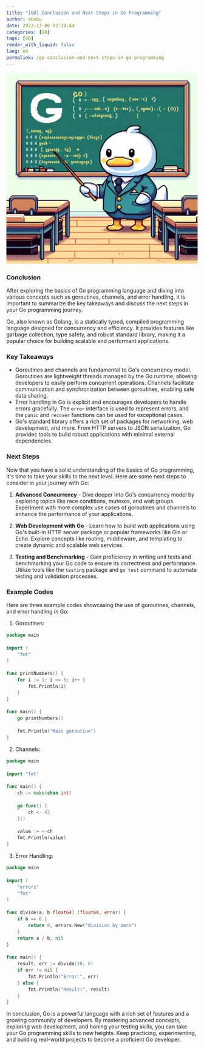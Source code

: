 ```yaml
---
title: "[GO] Conclusion and Next Steps in Go Programming"
author: 46ebu
date: 2023-12-06 02:19:44 
categories: [GO]
tags: [GO]
render_with_liquid: false
lang: en
permalink: /go-conclusion-and-next-steps-in-go-programming
---
```


![Intro](/assets/img/post/go.png)
### Conclusion
After exploring the basics of Go programming language and diving into various concepts such as goroutines, channels, and error handling, it is important to summarize the key takeaways and discuss the next steps in your Go programming journey.

Go, also known as Golang, is a statically typed, compiled programming language designed for concurrency and efficiency. It provides features like garbage collection, type safety, and robust standard library, making it a popular choice for building scalable and performant applications.

### Key Takeaways
- Goroutines and channels are fundamental to Go's concurrency model. Goroutines are lightweight threads managed by the Go runtime, allowing developers to easily perform concurrent operations. Channels facilitate communication and synchronization between goroutines, enabling safe data sharing.
- Error handling in Go is explicit and encourages developers to handle errors gracefully. The `error` interface is used to represent errors, and the `panic` and `recover` functions can be used for exceptional cases.
- Go's standard library offers a rich set of packages for networking, web development, and more. From HTTP servers to JSON serialization, Go provides tools to build robust applications with minimal external dependencies.
  
### Next Steps
Now that you have a solid understanding of the basics of Go programming, it's time to take your skills to the next level. Here are some next steps to consider in your journey with Go:

1. **Advanced Concurrency** - Dive deeper into Go's concurrency model by exploring topics like race conditions, mutexes, and wait groups. Experiment with more complex use cases of goroutines and channels to enhance the performance of your applications.

2. **Web Development with Go** - Learn how to build web applications using Go's built-in HTTP server package or popular frameworks like Gin or Echo. Explore concepts like routing, middleware, and templating to create dynamic and scalable web services.

3. **Testing and Benchmarking** - Gain proficiency in writing unit tests and benchmarking your Go code to ensure its correctness and performance. Utilize tools like the `testing` package and `go test` command to automate testing and validation processes.

### Example Codes
Here are three example codes showcasing the use of goroutines, channels, and error handling in Go:

1. Goroutines:
```go
package main

import (
	"fmt"
)

func printNumbers() {
	for i := 1; i <= 5; i++ {
		fmt.Println(i)
	}
}

func main() {
	go printNumbers()

	fmt.Println("Main goroutine")
}
```

2. Channels:
```go
package main

import "fmt"

func main() {
	ch := make(chan int)

	go func() {
		ch <- 42
	}()

	value := <-ch
	fmt.Println(value)
}
```

3. Error Handling:
```go
package main

import (
	"errors"
	"fmt"
)

func divide(a, b float64) (float64, error) {
	if b == 0 {
		return 0, errors.New("division by zero")
	}
	return a / b, nil
}

func main() {
	result, err := divide(10, 0)
	if err != nil {
		fmt.Println("Error:", err)
	} else {
		fmt.Println("Result:", result)
	}
}
```

In conclusion, Go is a powerful language with a rich set of features and a growing community of developers. By mastering advanced concepts, exploring web development, and honing your testing skills, you can take your Go programming skills to new heights. Keep practicing, experimenting, and building real-world projects to become a proficient Go developer.